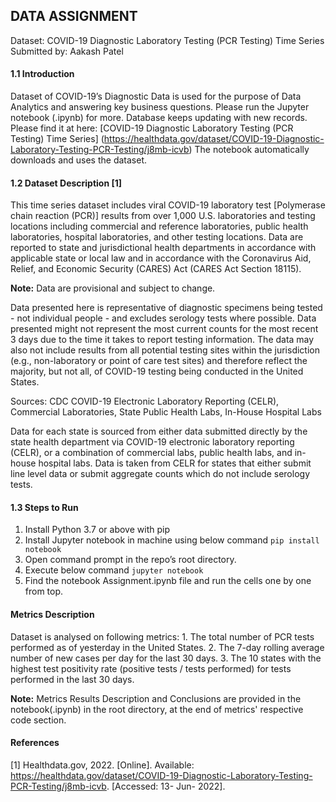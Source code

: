 ## DATA ASSIGNMENT

Dataset: COVID-19 Diagnostic Laboratory Testing (PCR Testing) Time Series 
Submitted by: Aakash Patel

#### 1.1 Introduction

Dataset of COVID-19’s Diagnostic Data is used for the purpose of Data Analytics and answering key business questions. Please run the Jupyter notebook (.ipynb) for more. Database keeps updating with new records. Please find it at here: [COVID-19 Diagnostic Laboratory Testing (PCR Testing) Time Series] (https://healthdata.gov/dataset/COVID-19-Diagnostic-Laboratory-Testing-PCR-Testing/j8mb-icvb)
The notebook automatically downloads and uses the dataset. 

#### 1.2 Dataset Description [1]

This time series dataset includes viral COVID-19 laboratory test [Polymerase chain reaction (PCR)] results from over 1,000 U.S. laboratories and testing locations including commercial and reference laboratories, public health laboratories, hospital laboratories, and other testing locations. Data are reported to state and jurisdictional health departments in accordance with applicable state or local law and in accordance with the Coronavirus Aid, Relief, and Economic Security (CARES) Act (CARES Act Section 18115).

**Note:**
Data are provisional and subject to change.

Data presented here is representative of diagnostic specimens being tested - not individual people - and excludes serology tests where possible. Data presented might not represent the most current counts for the most recent 3 days due to the time it takes to report testing information. The data may also not include results from all potential testing sites within the jurisdiction (e.g., non-laboratory or point of care test sites) and therefore reflect the majority, but not all, of COVID-19 testing being conducted in the United States.

Sources: CDC COVID-19 Electronic Laboratory Reporting (CELR), Commercial Laboratories, State Public Health Labs, In-House Hospital Labs

Data for each state is sourced from either data submitted directly by the state health department via COVID-19 electronic laboratory reporting (CELR), or a combination of commercial labs, public health labs, and in-house hospital labs. Data is taken from CELR for states that either submit line level data or submit aggregate counts which do not include serology tests.

#### 1.3 Steps to Run

1. Install Python 3.7 or above with pip
2. Install Jupyter notebook in machine using below command
	    `pip install notebook`
3. Open command prompt in the repo’s root directory.
4. Execute below command
        `jupyter notebook`
5. Find the notebook Assignment.ipynb file and run the cells one by one from top.

#### Metrics Description

Dataset is analysed on following metrics:
    1. The total number of PCR tests performed as of yesterday in the United States.
    2. The 7-day rolling average number of new cases per day for the last 30 days.
    3. The 10 states with the highest test positivity rate (positive tests / tests performed) for tests performed in the last 30 days.

**Note:** Metrics Results Description and Conclusions are provided in the notebook(.ipynb) in the root directory, at the end of metrics' respective code section. 

#### References

[1] Healthdata.gov, 2022. [Online]. Available: https://healthdata.gov/dataset/COVID-19-Diagnostic-Laboratory-Testing-PCR-Testing/j8mb-icvb. [Accessed: 13- Jun- 2022].
